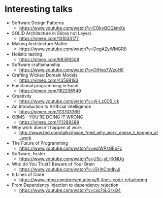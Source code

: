 # Interesting talks

* Software Design Patterns
  * https://www.youtube.com/watch?v=EOkyQCQkmXs
* SOLID Architecture in Slices not Layers
  * https://vimeo.com/131633177
* Making Architecture Matter
  * https://www.youtube.com/watch?v=DngAZyWMGR0
* Holistic testing
  * https://vimeo.com/68390508
* Software craftsmanship
  * https://www.youtube.com/watch?v=OIHvp7WzuH0
* Crafting Wicked Domain Models
  * https://vimeo.com/43598193
* Functional programming in Excel
  * https://vimeo.com/162206549
* Creativity
  * https://www.youtube.com/watch?v=4j-Lz0D5_ck
* An Introduction to Artificial Intelligence
  * https://vimeo.com/113703369
* ORMS - YOU’RE DOING IT WRONG
  * https://vimeo.com/111288389
* Why work doesn't happen at work
  * http://www.ted.com/talks/jason_fried_why_work_doesn_t_happen_at_work
* The Future of Programming
  * https://www.youtube.com/watch?v=ecIWPzGEbFc 
* Software, Faster
  * https://www.youtube.com/watch?v=USc-yLHXNUg 
* Who do You Trust? Beware of Your Brain
  * https://www.youtube.com/watch?v=IGHhCmdIvuI
* 8 Lines of Code
  * https://www.infoq.com/presentations/8-lines-code-refactoring
* From Dependency injection to dependency rejection
  * https://www.youtube.com/watch?v=cxs7oLGrxQ4
